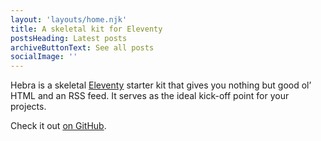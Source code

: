 ```yaml
---
layout: 'layouts/home.njk'
title: A skeletal kit for Eleventy
postsHeading: Latest posts
archiveButtonText: See all posts
socialImage: ''
---
```


Hebra is a skeletal [Eleventy](https://11ty.io) starter kit that gives you nothing but good ol’ HTML and an RSS feed. It serves as the ideal kick-off point for your projects.

Check it out [on GitHub](https://github.com/andybelldesign/hylia).
